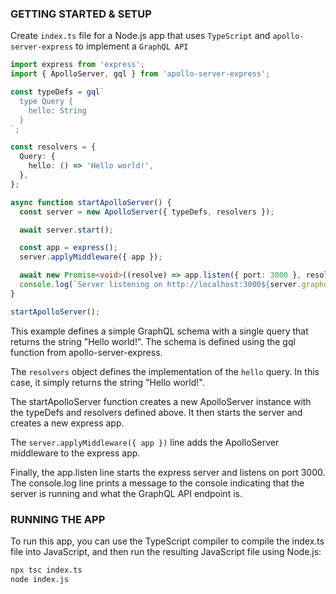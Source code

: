 ### GETTING STARTED & SETUP
Create `index.ts` file for a Node.js app that uses `TypeScript` and `apollo-server-express` to implement a `GraphQL API`

```ts
import express from 'express';
import { ApolloServer, gql } from 'apollo-server-express';

const typeDefs = gql`
  type Query {
    hello: String
  }
`;

const resolvers = {
  Query: {
    hello: () => 'Hello world!',
  },
};

async function startApolloServer() {
  const server = new ApolloServer({ typeDefs, resolvers });

  await server.start();

  const app = express();
  server.applyMiddleware({ app });

  await new Promise<void>((resolve) => app.listen({ port: 3000 }, resolve));
  console.log(`Server listening on http://localhost:3000${server.graphqlPath}`);
}

startApolloServer();

```

This example defines a simple GraphQL schema with a single query that returns the string "Hello world!". The schema is defined using the gql function from apollo-server-express.

The `resolvers` object defines the implementation of the `hello` query. In this case, it simply returns the string "Hello world!".

The startApolloServer function creates a new ApolloServer instance with the typeDefs and resolvers defined above. It then starts the server and creates a new express app.

The `server.applyMiddleware({ app })` line adds the ApolloServer middleware to the express app.

Finally, the app.listen line starts the express server and listens on port 3000. The console.log line prints a message to the console indicating that the server is running and what the GraphQL API endpoint is.


### RUNNING THE APP
To run this app, you can use the TypeScript compiler to compile the index.ts file into JavaScript, and then run the resulting JavaScript file using Node.js:
```bash
npx tsc index.ts
node index.js 
```
